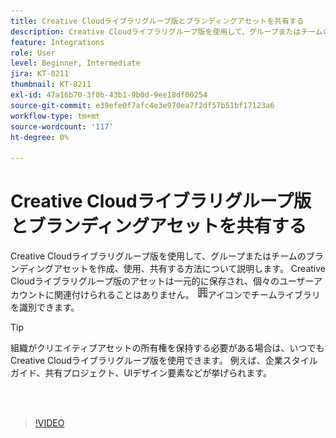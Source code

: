 ```yaml
---
title: Creative Cloudライブラリグループ版とブランディングアセットを共有する
description: Creative Cloudライブラリグループ版を使用して、グループまたはチームのブランディングアセットを作成、使用、共有する方法について説明します
feature: Integrations
role: User
level: Beginner, Intermediate
jira: KT-8211
thumbnail: KT-8211
exl-id: 47a16b70-3f0b-43b1-9b0d-9ee18df00254
source-git-commit: e39efe0f7afc4e3e970ea7f2df57b51bf17123a6
workflow-type: tm+mt
source-wordcount: '117'
ht-degree: 0%

---
```


# Creative Cloudライブラリグループ版とブランディングアセットを共有する

Creative Cloudライブラリグループ版を使用して、グループまたはチームのブランディングアセットを作成、使用、共有する方法について説明します。 Creative Cloudライブラリグループ版のアセットは一元的に保存され、個々のユーザーアカウントに関連付けられることはありません。 ![画像を作成](assets/Smock_Building_18_N.png)アイコンでチームライブラリを識別できます。

>[!TIP]
>
>組織がクリエイティブアセットの所有権を保持する必要がある場合は、いつでもCreative Cloudライブラリグループ版を使用できます。 例えば、企業スタイルガイド、共有プロジェクト、UIデザイン要素などが挙げられます。

<br> 

>[!VIDEO](https://video.tv.adobe.com/v/335333?hidetitle=true)
